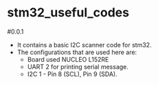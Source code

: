 # stm32_useful_codes


#0.0.1
- It contains a basic I2C scanner code for stm32.
- The configurations that are used here are:
    - Board used NUCLEO L152RE
    - UART 2 for printing serial message.
    - I2C 1 - Pin 8 (SCL), Pin 9 (SDA).
